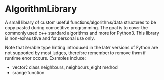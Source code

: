 # AlgorithmLibrary
A small library of custom useful functions/algorithms/data structures to be copy pasted during competitive programming. The goal is to cover the commonly used c++ standard algorithms and more for Python3. This library is non-exhaustive and for personal use only.

Note that iterable type hinting introduced in the later versions of Python are not supported by most judges, therefore remember to remove them if runtime error occurs. Examples include:
- vector2 class neighbours, neighbours_eight method
- srange function
